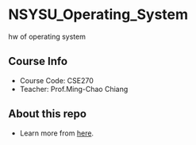 # NSYSU_Operating_System
hw of operating system

## Course Info
* Course Code: CSE270
* Teacher: Prof.Ming-Chao Chiang

## About this repo
* Learn more from [here](https://github.com/25077667/NSYSU_Operating_System).
